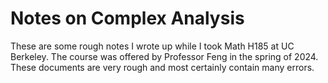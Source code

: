 # Notes on Complex Analysis
These are some rough notes I wrote up while I took Math H185 at UC Berkeley. The course was offered by Professor Feng in the spring of 2024. These documents are very rough and most certainly contain many errors. 